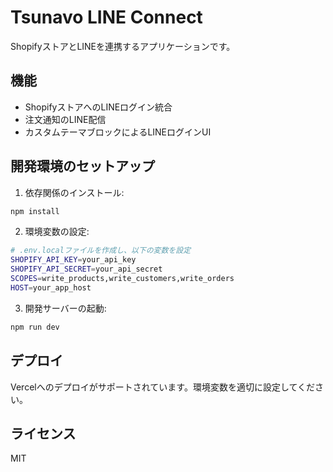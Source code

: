 # Tsunavo LINE Connect

ShopifyストアとLINEを連携するアプリケーションです。

## 機能

- ShopifyストアへのLINEログイン統合
- 注文通知のLINE配信
- カスタムテーマブロックによるLINEログインUI

## 開発環境のセットアップ

1. 依存関係のインストール:
```bash
npm install
```

2. 環境変数の設定:
```bash
# .env.localファイルを作成し、以下の変数を設定
SHOPIFY_API_KEY=your_api_key
SHOPIFY_API_SECRET=your_api_secret
SCOPES=write_products,write_customers,write_orders
HOST=your_app_host
```

3. 開発サーバーの起動:
```bash
npm run dev
```

## デプロイ

Vercelへのデプロイがサポートされています。環境変数を適切に設定してください。

## ライセンス

MIT 
